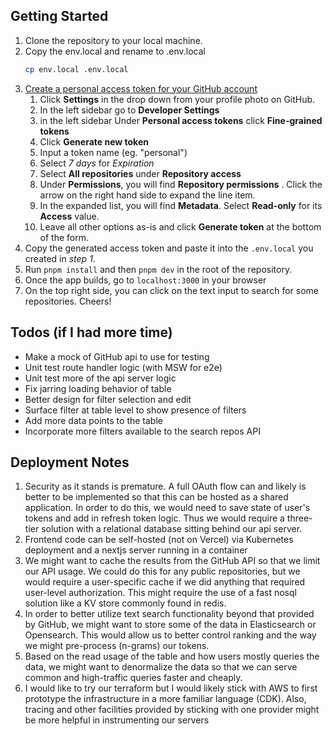 ## Getting Started

1. Clone the repository to your local machine.
1. Copy the env.local and rename to .env.local 
   ```bash
   cp env.local .env.local
   ```
1. [Create a personal access token for your GitHub account](https://docs.github.com/en/authentication/keeping-your-account-and-data-secure/managing-your-personal-access-tokens#creating-a-fine-grained-personal-access-token)
   1. Click **Settings** in the drop down from your profile
      photo on GitHub.
   2. In the left sidebar go to **Developer Settings**
   3. in the left sidebar Under **Personal access tokens**
      click **Fine-grained tokens**
   4. Click **Generate new token**
   5. Input a token name (eg. "personal")
   6. Select *7 days* for *Expiration*
   7. Select **All repositories** under **Repository access**
   8. Under **Permissions**, you will find **Repository permissions** 
      . Click the arrow on the right hand side to expand the line item.
   9. In the expanded list, you will find **Metadata**.
      Select **Read-only** for its **Access** value.
   10. Leave all other options as-is and click **Generate token** at the bottom of the form.
1. Copy the generated access token and paste it into the `.env.local`
   you created in *step 1*.
1. Run `pnpm install` and then `pnpm dev` in the root of the repository.
1. Once the app builds, go to `localhost:3000` in your browser
1. On the top right side, you can click on the text input to
   search for some repositories. Cheers!


## Todos (if I had more time)
- Make a mock of GitHub api to use for testing
- Unit test route handler logic (with MSW for e2e)
- Unit test more of the api server logic
- Fix jarring loading behavior of table
- Better design for filter selection and edit 
- Surface filter at table level to show presence of filters
- Add more data points to the table
- Incorporate more filters available to the search repos API

## Deployment Notes
1. Security as it stands is premature. A full OAuth flow can
   and likely is better to be implemented so that this can
   be hosted as a shared application. In order to do this,
   we would need to save state of user's tokens and add in
   refresh token logic. Thus we would require a three-tier
   solution with a relational database sitting behind our
   api server.
2. Frontend code can be self-hosted (not on Vercel) via
   Kubernetes deployment and a nextjs server running in a
   container
3. We might want to cache the results from the GitHub API so
   that we limit our API usage. We could do this for any
   public repositories, but we would require a user-specific cache
   if we did anything that required user-level
   authorization. This might require the use of a fast nosql
   solution like a KV store commonly found in redis.
3. In order to better utilize text search functionality
   beyond that provided by GitHub, we might want to store
   some of the data in Elasticsearch or Opensearch. This
   would allow us to better control ranking and the way we
   might pre-process (n-grams) our tokens.
4. Based on the read usage of the table and how users mostly
   queries the data, we might want to denormalize the data
   so that we can serve common and high-traffic queries
   faster and cheaply.
5. I would like to try our terraform but I would likely
   stick with AWS to first prototype the infrastructure in a
   more familiar language (CDK). Also, tracing and other
   facilities provided by sticking with one provider might
   be more helpful in instrumenting our servers 